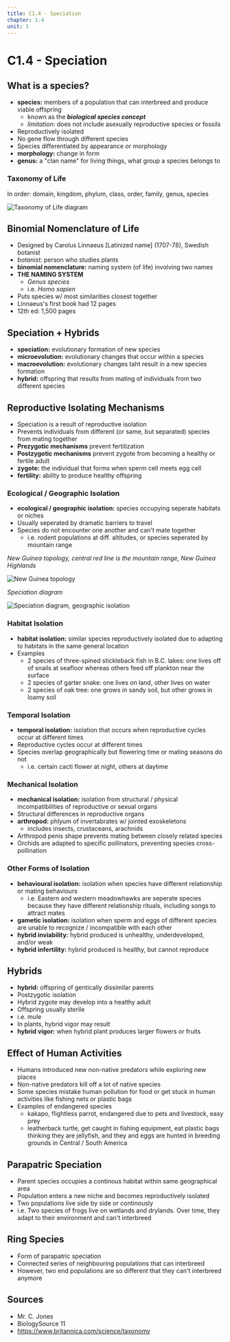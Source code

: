 ```yaml
---
title: C1.4 - Speciation
chapter: 1.4
unit: 1
---
```


# C1.4 - Speciation

## What is a species?

- **species:** members of a population that can interbreed and produce viable offspring
  - known as the ***biological species concept***
  - *limitation:* does not include asexually reproductive species or fossils
- Reproductively isolated
- No gene flow through different species
- Species differentiated by appearance or morphology
- **morphology:** change in form
- **genus:** a "clan name" for living things, what group a species belongs to

### Taxonomy of Life

In order: domain, kingdom, phylum, class, order, family, genus, species

![Taxonomy of Life diagram](img/c1.4/c1.4-taxonomy.png)

## Binomial Nomenclature of Life

- Designed by Carolus Linnaeus [Latinized name] (1707-78), Swedish botanist
- *botanist:* person who studies plants
- **binomial nomenclature:** naming system (of life) involving two names
- **THE NAMING SYSTEM**
  - *Genus species*
  - i.e. *Homo sapien*
- Puts species w/ most similarities closest together
- Linnaeus's first book had 12 pages
- 12th ed: 1,500 pages

## Speciation + Hybrids

- **speciation:** evolutionary formation of new species
- **microevolution:** evolutionary changes that occur within a species
- **macroevolution:** evolutionary changes taht result in a new species formation
- **hybrid:** offspring that results from mating of individuals from two different species

## Reproductive Isolating Mechanisms

- Speciation is a result of reproductive isolation
- Prevents individuals from different (or same, but separated) species from mating together
- **Prezygotic mechanisms** prevent fertilization
- **Postzygotic mechanisms** prevent zygote from becoming a healthy or fertile adult
- **zygote:** the individual that forms when sperm cell meets egg cell
- **fertility:** ability to produce healthy offspring

### Ecological / Geographic Isolation

- **ecological / geographic isolation:** species occupying seperate habitats or niches
- Usually seperated by dramatic barriers to travel
- Species do not encounter one another and can't mate together
  - i.e. rodent populations at diff. altitudes, or species seperated by mountain range

*New Guinea topology, central red line is the mountain range, New Guinea Highlands*

![New Guinea topology](img/c1.4/c1.4-new-guinea-topo.png)

*Speciation diagram*

![Speciation diagram, geographic isolation](img/c1.4/c1.4-speciation-geographic.png)

### Habitat Isolation

- **habitat isolation:** similar species reproductively isolated due to adapting to habitats in the same general location
- Examples
  - 2 species of three-spined stickleback fish in B.C. lakes: one lives off of snails at seafloor whereas others feed off plankton near the surface
  - 2 species of garter snake: one lives on land, other lives on water
  - 2 species of oak tree: one grows in sandy soil, but other grows in loamy soil

### Temporal Isolation

- **temporal isolation:** isolation that occurs when reproductive cycles occur at different times
- Reproductive cycles occur at different times
- Species overlap geographically but flowering time or mating seasons do not
  - i.e. certain cacti flower at night, others at daytime

### Mechanical Isolation

- **mechanical isolation:** isolation from structural / physical incompatibilities of reproductive or sexual organs
- Structural differences in reproductive organs
- **arthropod:** phlyum of invertabrates w/ jointed exoskeletons
  - includes insects, crustaceans, arachnids
- Arthropod penis shape prevents mating between closely related species
- Orchids are adapted to specific pollinators, preventing species cross-pollination

### Other Forms of Isolation

- **behavioural isolation:** isolation when species have different relationship or mating behaviours
  - i.e. Eastern and western meadowhawks are seperate species because they have different relationship rituals, including songs to attract mates
- **gametic isolation:** isolation when sperm and eggs of different species are unable to recognize / incompatible with each other
- **hybrid inviability:** hybrid produced is unhealthy, underdeveloped, and/or weak
- **hybrid infertility:** hybrid produced is healthy, but cannot reproduce

## Hybrids

- **hybrid:** offspring of gentically dissimilar parents
- Postzygotic isolation
- Hybrid zygote may develop into a healthy adult
- Offspring usually sterile
- i.e. mule
- In plants, hybrid vigor may result
- **hybrid vigor:** when hybrid plant produces larger flowers or fruits

## Effect of Human Activities

- Humans introduced new non-native predators while exploring new places
- Non-native predators kill off a lot of native species
- Some species mistake human pollution for food or get stuck in human activities like fishing nets or plastic bags
- Examples of endangered species
  - kakapo, flightless parrot, endangered due to pets and livestock, easy prey
  - leatherback turtle, get caught in fishing equipment, eat plastic bags thinking they are jellyfish, and they and eggs are hunted in breeding grounds in Central / South America

## Parapatric Speciation

- Parent species occupies a continous habitat within same geographical area
- Population enters a new niche and becomes reproductively isolated
- Two populations live side by side or continously
- i.e. Two species of frogs live on wetlands and drylands. Over time, they adapt to their environment and can't interbreed

## Ring Species

- Form of parapatric speciation
- Connected series of neighbouring populations that can interbreed
- However, two end populations are so different that they can't interbreed anymore

## Sources

- Mr. C. Jones
- BiologySource 11
- https://www.britannica.com/science/taxonomy